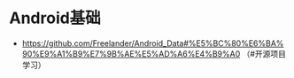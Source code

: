 # Android基础

- https://github.com/Freelander/Android_Data#%E5%BC%80%E6%BA%90%E9%A1%B9%E7%9B%AE%E5%AD%A6%E4%B9%A0 （#开源项目学习）
